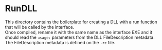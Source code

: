 # RunDLL
This directory contains the boilerplate for creating a DLL with a run function that will be called by the interface.  
Once compiled, rename it with the same name as the interface EXE and it should read the `usage:` parameters from the DLL FileDescription metadata.  
The FileDescription metadata is defined on the `.rc` file.
